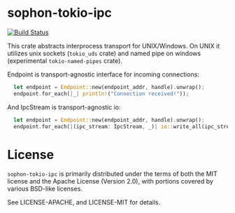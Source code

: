 # sophon-tokio-ipc

[![Build Status](https://travis-ci.org/NikVolf/sophon-tokio-ipc.svg?branch=master)](https://travis-ci.org/NikVolf/sophon-tokio-ipc)

This crate abstracts interprocess transport for UNIX/Windows. On UNIX it utilizes unix sockets (`tokio_uds` crate) and named pipe on windows (experimental `tokio-named-pipes` crate). 

Endpoint is transport-agnostic interface for incoming connections:
```rust
  let endpoint = Endpoint::new(endpoint_addr, handle).unwrap();
  endpoint.for_each(|_| println!("Connection received!"));
```

And IpcStream is transport-agnostic io:
```rust
  let endpoint = Endpoint::new(endpoint_addr, handle).unwrap();
  endpoint.for_each(|(ipc_stream: IpcStream, _)| io::write_all(ipc_stream, b"Hello!"));
```


# License

`sophon-tokio-ipc` is primarily distributed under the terms of both the MIT
license and the Apache License (Version 2.0), with portions covered by various
BSD-like licenses.

See LICENSE-APACHE, and LICENSE-MIT for details.
